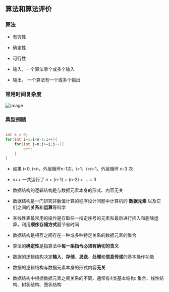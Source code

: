 ## 算法和算法评价

### 算法

- 有穷性

- 确定性

- 可行性

- 输入，一个算法零个或多个输入

- 输出， 一个算法有一个或多个输出

### 常用时间复杂度

![image](https://github.com/YC-L/Postgraduate-examination/blob/DataStructure/imgs/Common-time-complexity.png)

### 典型例题

```cpp

int s = 0;
for(int i=1;i<n-1;i++){
	for(int j=n;j>=i;j--){
		s++;
	}
}

```

- 如果 i=0, i<n，外层循环n-1次，i=1，i<n-1，外层循环 n-3 次 

- s++ 一共运行了 n + (n-1) + (n-2) + ... + 3  

- 数据结构的逻辑结构是与数据元素本身的形式、内容无关

- 数据结构是一门研究非数值计算的程序设计问题中计算机的 **数据元素** 以及它们之间的**关系**和**运算**等科学

- 某线性表最常用的操作是存取任一指定序号的元素和最后进行插入和删除运算，利用**顺序存储方式**最节省时间

- 数据结构是相互之间存在一种或多种特定关系的数据元素的集合

- 算法的**确定性**是指算法中**每一条指令必须有确切的含义**

- 数据的逻辑结构决定**输入**、**存储**、**发送**、**处理**和**信息传递**的基本操作功能

- 数据的逻辑结构与数据元素本身的形式内容**无关**

- 数据结构中根据数据元素之间关系的不同，通常有4类基本结构: 集合、线性结构、树状结构、图状结构





